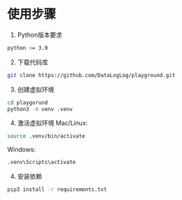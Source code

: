 # 使用步骤

1. Python版本要求
```bash
python >= 3.9
```

2. 下载代码库
```bash
git clone https://github.com/DataLogLog/playground.git
```

3. 创建虚拟环境
```bash
cd playgorund
python3 -m venv .venv
```

4. 激活虚拟环境
Mac/Linux:
```bash
source .venv/bin/activate
```

Windows:
```bash
.venv\Scripts\activate
```

4. 安装依赖
```bash
pip3 install -r requirements.txt
```